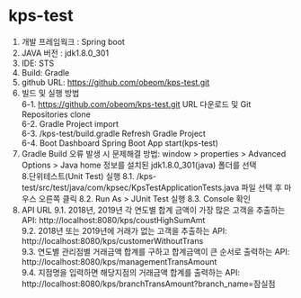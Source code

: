 # kps-test

1. 개발 프레임웍크 : Spring boot   
2. JAVA 버전 : jdk1.8.0_301
3. IDE: STS
4. Build: Gradle
5. github URL: https://github.com/obeom/kps-test.git
6. 빌드 및 실행 방법   
6-1. https://github.com/obeom/kps-test.git URL 다운로드 및 Git Repositories clone   
6-2. Gradle Project import   
6-3. /kps-test/build.gradle Refresh Gradle Project   
6-4. Boot Dashboard Spring Boot App start(kps-test)   
7. Gradle Build 오류 발생 시 문제해결 방법:   window > properties > Advanced Options > Java home 정보를 설치된 jdk1.8.0_301(java) 폴더를 선택   
8.단위테스트(Unit Test) 실행
8.1. /kps-test/src/test/java/com/kpsec/KpsTestApplicationTests.java 파일 선택 후 마우스 오른쪽 클릭
8.2. Run As > JUnit Test 실행
8.3. Console 확인   
9. API URL
9.1. 2018년, 2019년 각 연도별 합계 금액이 가장 많은 고객을 추출하는 API: http://localhost:8080/kps/coustHighSumAmt   
9.2. 2018년 또는 2019년에 거래가 없는 고객을 추출하는 API: http://localhost:8080/kps/customerWithoutTrans   
9.3. 연도별 관리점별 거래금액 합계를 구하고 합계금액이 큰 순서로 출력하는 API: http://localhost:8080/kps/managementTransAmount   
9.4. 지점명을 입력하면 해당지점의 거래금액 합계를 출력하는 API: http://localhost:8080/kps/branchTransAmount?branch_name=잠실점   
